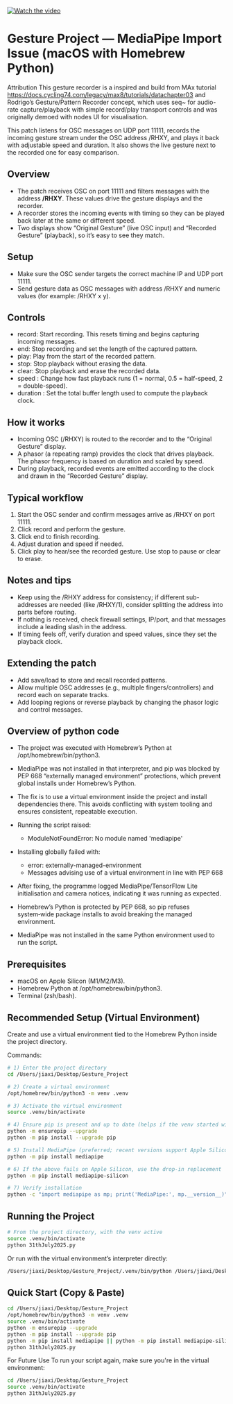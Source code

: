 [![Watch the video](https://img.youtube.com/vi/ViE02xZ1R0Y/0.jpg)](https://www.youtube.com/watch?v=ViE02xZ1R0Y)

 
# Gesture Project — MediaPipe Import Issue (macOS with Homebrew Python)
 
Attribution
This gesture recorder is a inspired and build from MAx tutorial https://docs.cycling74.com/legacy/max8/tutorials/datachapter03 and Rodrigo’s Gesture/Pattern Recorder concept, which uses seq~ for audio-rate capture/playback with simple record/play transport controls and was originally demoed with nodes UI for visualisation. 

 
This patch listens for OSC messages on UDP port 11111, records the incoming gesture stream under the OSC address /RHXY, and plays it back with adjustable speed and duration. It also shows the live gesture next to the recorded one for easy comparison.

## Overview
- The patch receives OSC on port 11111 and filters messages with the address **/RHXY**. These values drive the gesture displays and the recorder.  
- A recorder stores the incoming events with timing so they can be played back later at the same or different speed.  
- Two displays show “Original Gesture” (live OSC input) and “Recorded Gesture” (playback), so it’s easy to see they match.

## Setup
- Make sure the OSC sender targets the correct machine IP and UDP port 11111.  
- Send gesture data as OSC messages with address /RHXY and numeric values (for example: /RHXY x y).  
 
## Controls
- record: Start recording. This resets timing and begins capturing incoming messages.  
- end: Stop recording and set the length of the captured pattern.  
- play: Play from the start of the recorded pattern.  
- stop: Stop playback without erasing the data.  
- clear: Stop playback and erase the recorded data.  
- speed <number>: Change how fast playback runs (1 = normal, 0.5 = half-speed, 2 = double-speed).  
- duration <minutes>: Set the total buffer length used to compute the playback clock.

## How it works
- Incoming OSC (/RHXY) is routed to the recorder and to the “Original Gesture” display.  
- A phasor (a repeating ramp) provides the clock that drives playback. The phasor frequency is based on duration and scaled by speed.  
- During playback, recorded events are emitted according to the clock and drawn in the “Recorded Gesture” display.

## Typical workflow
1. Start the OSC sender and confirm messages arrive as /RHXY on port 11111.  
2. Click record and perform the gesture.  
3. Click end to finish recording.  
4. Adjust duration and speed if needed.  
5. Click play to hear/see the recorded gesture. Use stop to pause or clear to erase.

## Notes and tips
- Keep using the /RHXY address for consistency; if different sub-addresses are needed (like /RHXY/1), consider splitting the address into parts before routing.  
- If nothing is received, check firewall settings, IP/port, and that messages include a leading slash in the address.  
- If timing feels off, verify duration and speed values, since they set the playback clock.

 
## Extending the patch
- Add save/load to store and recall recorded patterns.  
- Allow multiple OSC addresses (e.g., multiple fingers/controllers) and record each on separate tracks.  
- Add looping regions or reverse playback by changing the phasor logic and control messages.
 

## Overview of python code

- The project was executed with Homebrew’s Python at /opt/homebrew/bin/python3.  
- MediaPipe was not installed in that interpreter, and pip was blocked by PEP 668 “externally managed environment” protections, which prevent global installs under Homebrew’s Python.  
- The fix is to use a virtual environment inside the project and install dependencies there. This avoids conflicting with system tooling and ensures consistent, repeatable execution.  

 

- Running the script raised:
  - ModuleNotFoundError: No module named 'mediapipe'
- Installing globally failed with:
  - error: externally-managed-environment
  - Messages advising use of a virtual environment in line with PEP 668
- After fixing, the programme logged MediaPipe/TensorFlow Lite initialisation and camera notices, indicating it was running as expected.  



- Homebrew’s Python is protected by PEP 668, so pip refuses system‑wide package installs to avoid breaking the managed environment.  
- MediaPipe was not installed in the same Python environment used to run the script.  

## Prerequisites

- macOS on Apple Silicon (M1/M2/M3).  
- Homebrew Python at /opt/homebrew/bin/python3.  
- Terminal (zsh/bash).  

## Recommended Setup (Virtual Environment)

Create and use a virtual environment tied to the Homebrew Python inside the project directory.

Commands:

```bash
# 1) Enter the project directory
cd /Users/jiaxi/Desktop/Gesture_Project

# 2) Create a virtual environment
/opt/homebrew/bin/python3 -m venv .venv

# 3) Activate the virtual environment
source .venv/bin/activate

# 4) Ensure pip is present and up to date (helps if the venv started without pip)
python -m ensurepip --upgrade
python -m pip install --upgrade pip

# 5) Install MediaPipe (preferred; recent versions support Apple Silicon)
python -m pip install mediapipe

# 6) If the above fails on Apple Silicon, use the drop‑in replacement
python -m pip install mediapipe-silicon

# 7) Verify installation
python -c "import mediapipe as mp; print('MediaPipe:', mp.__version__)"
```

## Running the Project

```bash
# From the project directory, with the venv active
source .venv/bin/activate
python 31thJuly2025.py
```

Or run with the virtual environment’s interpreter directly:

```bash
/Users/jiaxi/Desktop/Gesture_Project/.venv/bin/python /Users/jiaxi/Desktop/Gesture_Project/31thJuly2025.py
```
  
 

## Quick Start (Copy & Paste)

```bash
cd /Users/jiaxi/Desktop/Gesture_Project
/opt/homebrew/bin/python3 -m venv .venv
source .venv/bin/activate
python -m ensurepip --upgrade
python -m pip install --upgrade pip
python -m pip install mediapipe || python -m pip install mediapipe-silicon
python 31thJuly2025.py
```

For Future Use
To run your script again, make sure you're in the virtual environment:

```bash
cd /Users/jiaxi/Desktop/Gesture_Project
source .venv/bin/activate
python 31thJuly2025.py
```

 
